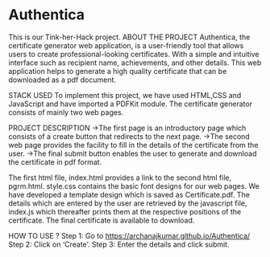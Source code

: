 # Authentica

This is our Tink-her-Hack project.
ABOUT THE PROJECT
Authentica, the certificate generator web application, is a user-friendly tool that allows users to create professional-looking  certificates. With a simple and intuitive interface such as recipient name, achievements, and other details. This web application helps to generate a high quality certificate that can be downloaded as a pdf document.

STACK USED
To implement this project, we have used HTML,CSS and JavaScript and have imported a PDFKit module. The certificate generator consists of mainly two web pages.

PROJECT DESCRIPTION 
->The first page is an introductory page which consists of a create button that redirects to the next page.
->The second web page provides the facility to fill in the details of the certificate from the user.
->The final submit button enables the user to generate and download the certificate in pdf format.

The first html file, index.html provides a link to the second html file, pgrm.html. style.css contains the  basic font designs for our web pages. We have developed a template design which is saved as Certificate.pdf. The details which are entered by the user are retrieved by the javascript file, index.js which thereafter prints them at the respective positions of the certificate. The final certificate is available to download.

HOW TO USE ?
Step 1: Go to https://archanajkumar.github.io/Authentica/
Step 2: Click on ‘Create’.
Step 3: Enter the details and click submit.


